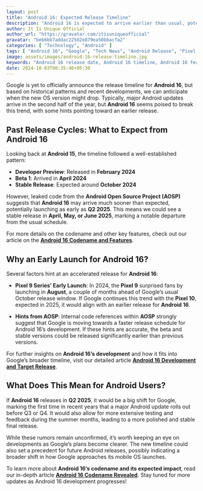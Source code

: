 ```yaml
---
layout: post
title: "Android 16: Expected Release Timeline"
description: "Android 16 is expected to arrive earlier than usual, potentially in Q2 2025. Explore the reasons behind this accelerated release schedule."
author: It Is Unique Official
author_url: "https://gravatar.com/itisuniqueofficial"
gravatar: "beb6bb7addac22582e879ea50bbacfa2"
categories: [ "Technology", "Android" ]
tags: [ "Android 16", "Google", "Tech News", "Android Release", "Pixel 10" ]
image: assets/images/android-16-release-timeline.jpg
keywords: "Android 16 release date, Android 16 timeline, Android 16 features, Google Pixel 10"
date: 2024-10-03T00:35:46+05:30
---
```


Google is yet to officially announce the release timeline for **Android 16**, but based on historical patterns and recent developments, we can anticipate when the new OS version might drop. Typically, major Android updates arrive in the second half of the year, but **Android 16** seems poised to break this trend, with some hints pointing toward an earlier release.

## Past Release Cycles: What to Expect from Android 16

Looking back at **Android 15**, the timeline followed a well-established pattern:

- **Developer Preview**: Released in **February 2024**
- **Beta 1**: Arrived in **April 2024**
- **Stable Release**: Expected around **October 2024**

However, leaked code from the **Android Open Source Project (AOSP)** suggests that **Android 16** may arrive much sooner than expected, potentially launching as early as **Q2 2025**. This means we could see a stable release in **April, May, or June 2025**, marking a notable departure from the usual schedule.

For more details on the codename and other key features, check out our article on the **[Android 16 Codename and Features](https://www.theblazetimes.in/android-16-expected-features-codename-leaks-and-more/)**.

## Why an Early Launch for Android 16?

Several factors hint at an accelerated release for **Android 16**:

- **Pixel 9 Series’ Early Launch**: In 2024, the **Pixel 9** surprised fans by launching in **August**, a couple of months ahead of Google’s usual October release window. If Google continues this trend with the **Pixel 10**, expected in 2025, it would align with an earlier release for **Android 16**.
  
- **Hints from AOSP**: Internal code references within **AOSP** strongly suggest that Google is moving towards a faster release schedule for Android 16’s development. If these hints are accurate, the beta and stable versions could be released significantly earlier than previous versions.

For further insights on **Android 16’s development** and how it fits into Google’s broader timeline, visit our detailed article **[Android 16 Development and Target Release](https://www.theblazetimes.in/what-to-expect-from-android-16-key-features-timeline-and-more/)**.

## What Does This Mean for Android Users?

If **Android 16** releases in **Q2 2025**, it would be a big shift for Google, marking the first time in recent years that a major Android update rolls out before Q3 or Q4. It would also allow for more extensive testing and feedback during the summer months, leading to a more polished and stable final release.

While these rumors remain unconfirmed, it’s worth keeping an eye on developments as Google’s plans become clearer. The new timeline could also set a precedent for future Android releases, possibly indicating a broader shift in how Google approaches its mobile OS launches.

To learn more about **Android 16’s codename and its expected impact**, read our in-depth article **[Android 16 Codename Revealed](https://www.theblazetimes.in/android-16-official-name-and-codename-revealed/)**. Stay tuned for more updates as Android 16 development progresses!
